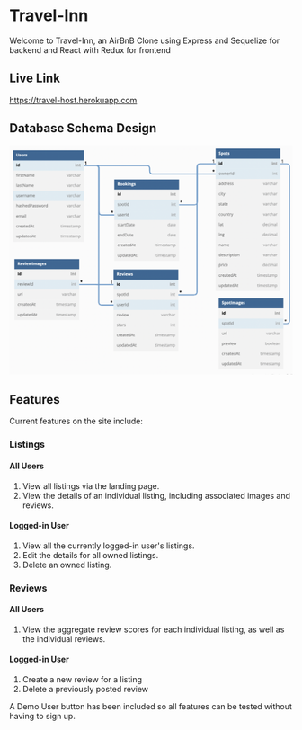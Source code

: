 # Travel-Inn

Welcome to Travel-Inn, an AirBnB Clone using Express and Sequelize for backend and React with Redux for frontend

## Live Link

https://travel-host.herokuapp.com

## Database Schema Design

![airbnb-dbdiagram]

[airbnb-dbdiagram]: ./backend/airbnb_dbdiagram.png

## Features

Current features on the site include:

### Listings

#### All Users
1. View all listings via the landing page.
2. View the details of an individual listing, including associated images and reviews.

#### Logged-in User
1. View all the currently logged-in user's listings.
2. Edit the details for all owned listings.
3. Delete an owned listing.

### Reviews

#### All Users
1. View the aggregate review scores for each individual listing, as well as the individual reviews.

#### Logged-in User
1. Create a new review for a listing
2. Delete a previously posted review

A Demo User button has been included so all features can be tested without having to sign up.
